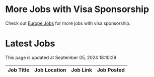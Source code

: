 # More Jobs with Visa Sponsorship

Check out [Europe Jobs](https://github.com/sureshparimi/europejobs#latest-jobs) for more jobs with visa sponsorship.

# Latest Jobs

This page is updated at September 05, 2024 18:10:29

| Job Title | Job Location | Job Link | Job Posted |
| --- | --- | --- | --- |
